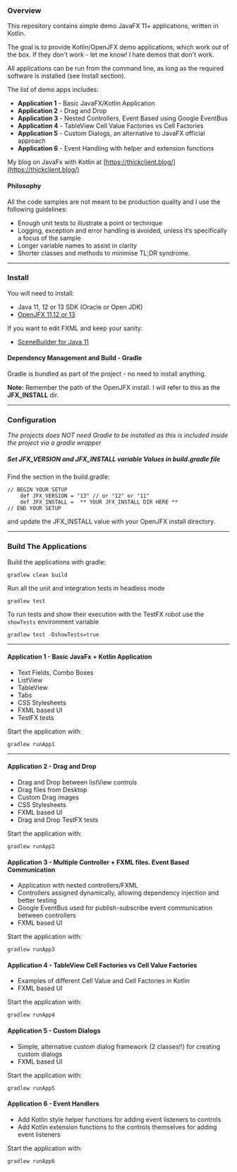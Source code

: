 ### Overview

This repository contains simple demo JavaFX 11+ applications, written
in Kotlin. 

The goal is to provide Kotlin/OpenJFX demo applications, which work out of the box. 
If they don't work - let me know! I hate demos that don't work.

All applications can be run from the command line, as long as the required software
is installed (see Install section).

The list of demo apps includes:

  * **Application 1** -  Basic JavaFX/Kotlin Application
  * **Application 2** -  Drag and Drop
  * **Application 3** -  Nested Controllers, Event Based using Google EventBus
  * **Application 4** -  TableView Cell Value Factories vs Cell Factories
  * **Application 5** -  Custom Dialogs, an alternative to JavaFX official approach
  * **Application 6** -  Event Handling with helper and extension functions
  
  
My blog on JavaFx with Kotlin at [https://thickclient.blog/](https://thickclient.blog/)

#### Philosophy
All the code samples are not meant to be production quality and I use the following guidelines:

* Enough unit tests to illustrate a point or technique
* Logging, exception and error handling is avoided, unless it’s specifically a focus of the sample
* Longer variable names to assist in clarity
* Shorter classes and methods to minimise TL;DR syndrome.
---
### Install
You will need to install:

* Java 11, 12 or 13 SDK (Oracle or Open JDK)
* [OpenJFX 11,12 or 13](https://gluonhq.com/products/javafx/)

If you want to edit FXML and keep your sanity:

* [SceneBuilder for Java 11](https://gluonhq.com/products/scene-builder/)


#### Dependency Management and Build - Gradle

Gradle is bundled as part of the project - no need to install anything.

**Note:** Remember the path of the OpenJFX install. I will refer to this as the **JFX_INSTALL** dir.

---
### Configuration

*The projects does NOT need Gradle to be installed as this is included inside the project via a gradle wrapper*

##### Set JFX_VERSION and JFX_INSTALL variable Values in build.gradle file

Find the section in the build.gradle:

    
    // BEGIN YOUR SETUP
        def JFX_VERSION = "13" // or "12" or "11"
        def JFX_INSTALL =  ** YOUR JFX_INSTALL DIR HERE ** 
    // END YOUR SETUP

and update the JFX_INSTALL value with your OpenJFX install directory.

---
### Build The Applications

Build the applications with gradle:

    gradlew clean build


Run all the unit and integration tests in headless mode

    gradlew test
    
To run tests and show their execution with the TestFX robot use the `showTests` environment variable

    gradlew test -DshowTests=true    
    
---
#### Application 1 - Basic JavaFx + Kotlin Application

* Text Fields, Combo Boxes
* ListView
* TableView
* Tabs
* CSS Stylesheets
* FXML based UI
* TestFX tests

Start the application with:

    gradlew runApp1
    

---
#### Application 2 - Drag and Drop

* Drag and Drop between listView controls
* Drag files from Desktop
* Custom Drag images 
* CSS Stylesheets
* FXML based UI
* Drag and Drop TestFX tests

Start the application with:

    gradlew runApp2
    
    
#### Application 3 - Multiple Controller + FXML files. Event Based Communication

* Application with nested controllers/FXML
* Controllers assigned dynamically, allowing dependency injection and better testing
* Google EventBus used for publish-subscribe event communication between controllers
* FXML based UI

Start the application with:

    gradlew runApp3    


#### Application 4 - TableView Cell Factories vs Cell Value Factories

* Examples of different Cell Value and Cell Factories in Kotlin
* FXML based UI

Start the application with:

    gradlew runApp4

#### Application 5 - Custom Dialogs

* Simple, alternative custom dialog framework (2 classes!!) for creating custom dialogs 
* FXML based UI

Start the application with:

    gradlew runApp5


#### Application 6 - Event Handlers

* Add Kotlin style helper functions for adding event listeners to controls 
* Add Kotlin extension functions to the controls themselves for adding event listeners

Start the application with:

    gradlew runApp6



